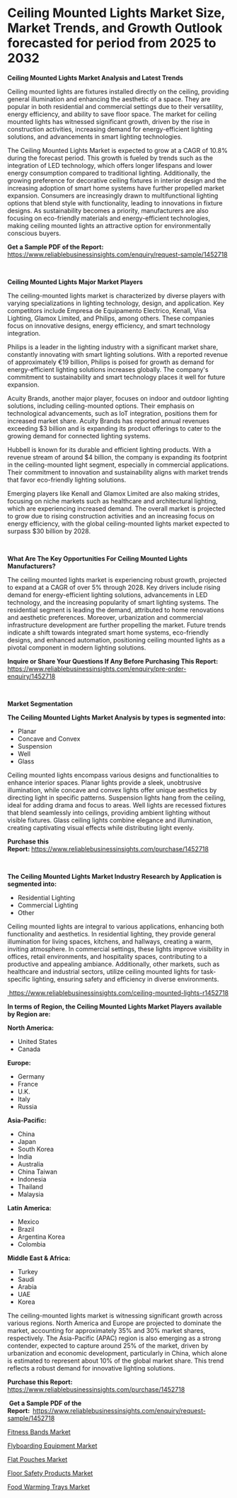 <p><h1>Ceiling Mounted Lights Market Size, Market Trends, and Growth Outlook forecasted for period from 2025 to 2032</h1></p><p><strong>Ceiling Mounted Lights Market Analysis and Latest Trends</strong></p>
<p><p>Ceiling mounted lights are fixtures installed directly on the ceiling, providing general illumination and enhancing the aesthetic of a space. They are popular in both residential and commercial settings due to their versatility, energy efficiency, and ability to save floor space. The market for ceiling mounted lights has witnessed significant growth, driven by the rise in construction activities, increasing demand for energy-efficient lighting solutions, and advancements in smart lighting technologies.</p><p>The Ceiling Mounted Lights Market is expected to grow at a CAGR of 10.8% during the forecast period. This growth is fueled by trends such as the integration of LED technology, which offers longer lifespans and lower energy consumption compared to traditional lighting. Additionally, the growing preference for decorative ceiling fixtures in interior design and the increasing adoption of smart home systems have further propelled market expansion. Consumers are increasingly drawn to multifunctional lighting options that blend style with functionality, leading to innovations in fixture designs. As sustainability becomes a priority, manufacturers are also focusing on eco-friendly materials and energy-efficient technologies, making ceiling mounted lights an attractive option for environmentally conscious buyers.</p></p>
<p><strong>Get a Sample PDF of the Report:&nbsp;</strong> <a href="https://www.reliablebusinessinsights.com/enquiry/request-sample/1452718?utm_campaign=1847&utm_medium=2&utm_source=Github&utm_content=ia&utm_term=05042025&utm_id=ceiling-mounted-lights">https://www.reliablebusinessinsights.com/enquiry/request-sample/1452718</a></p>
<p>&nbsp;</p>
<p><strong>Ceiling Mounted Lights Major Market Players</strong></p>
<p><p>The ceiling-mounted lights market is characterized by diverse players with varying specializations in lighting technology, design, and application. Key competitors include Empresa de Equipamento Electrico, Kenall, Visa Lighting, Glamox Limited, and Philips, among others. These companies focus on innovative designs, energy efficiency, and smart technology integration.</p><p>Philips is a leader in the lighting industry with a significant market share, constantly innovating with smart lighting solutions. With a reported revenue of approximately €19 billion, Philips is poised for growth as demand for energy-efficient lighting solutions increases globally. The company's commitment to sustainability and smart technology places it well for future expansion.</p><p>Acuity Brands, another major player, focuses on indoor and outdoor lighting solutions, including ceiling-mounted options. Their emphasis on technological advancements, such as IoT integration, positions them for increased market share. Acuity Brands has reported annual revenues exceeding $3 billion and is expanding its product offerings to cater to the growing demand for connected lighting systems.</p><p>Hubbell is known for its durable and efficient lighting products. With a revenue stream of around $4 billion, the company is expanding its footprint in the ceiling-mounted light segment, especially in commercial applications. Their commitment to innovation and sustainability aligns with market trends that favor eco-friendly lighting solutions.</p><p>Emerging players like Kenall and Glamox Limited are also making strides, focusing on niche markets such as healthcare and architectural lighting, which are experiencing increased demand. The overall market is projected to grow due to rising construction activities and an increasing focus on energy efficiency, with the global ceiling-mounted lights market expected to surpass $30 billion by 2028.</p></p>
<p>&nbsp;</p>
<p><strong>What Are The Key Opportunities For Ceiling Mounted Lights Manufacturers?</strong></p>
<p><p>The ceiling mounted lights market is experiencing robust growth, projected to expand at a CAGR of over 5% through 2028. Key drivers include rising demand for energy-efficient lighting solutions, advancements in LED technology, and the increasing popularity of smart lighting systems. The residential segment is leading the demand, attributed to home renovations and aesthetic preferences. Moreover, urbanization and commercial infrastructure development are further propelling the market. Future trends indicate a shift towards integrated smart home systems, eco-friendly designs, and enhanced automation, positioning ceiling mounted lights as a pivotal component in modern lighting solutions.</p></p>
<p><strong>Inquire or Share Your Questions If Any Before Purchasing This Report:</strong> <a href="https://www.reliablebusinessinsights.com/enquiry/pre-order-enquiry/1452718?utm_campaign=1847&utm_medium=2&utm_source=Github&utm_content=ia&utm_term=05042025&utm_id=ceiling-mounted-lights">https://www.reliablebusinessinsights.com/enquiry/pre-order-enquiry/1452718</a></p>
<p>&nbsp;</p>
<p><strong>Market Segmentation</strong></p>
<p><strong>The Ceiling Mounted Lights Market Analysis by types is segmented into:</strong></p>
<p><ul><li>Planar</li><li>Concave and Convex</li><li>Suspension</li><li>Well</li><li>Glass</li></ul></p>
<p><p>Ceiling mounted lights encompass various designs and functionalities to enhance interior spaces. Planar lights provide a sleek, unobtrusive illumination, while concave and convex lights offer unique aesthetics by directing light in specific patterns. Suspension lights hang from the ceiling, ideal for adding drama and focus to areas. Well lights are recessed fixtures that blend seamlessly into ceilings, providing ambient lighting without visible fixtures. Glass ceiling lights combine elegance and illumination, creating captivating visual effects while distributing light evenly.</p></p>
<p><strong>Purchase this Report:&nbsp;</strong><a href="https://www.reliablebusinessinsights.com/purchase/1452718?utm_campaign=1847&utm_medium=2&utm_source=Github&utm_content=ia&utm_term=05042025&utm_id=ceiling-mounted-lights">https://www.reliablebusinessinsights.com/purchase/1452718</a></p>
<p>&nbsp;</p>
<p><strong>The Ceiling Mounted Lights Market Industry Research by Application is segmented into:</strong></p>
<p><ul><li>Residential Lighting</li><li>Commercial Lighting</li><li>Other</li></ul></p>
<p><p>Ceiling mounted lights are integral to various applications, enhancing both functionality and aesthetics. In residential lighting, they provide general illumination for living spaces, kitchens, and hallways, creating a warm, inviting atmosphere. In commercial settings, these lights improve visibility in offices, retail environments, and hospitality spaces, contributing to a productive and appealing ambiance. Additionally, other markets, such as healthcare and industrial sectors, utilize ceiling mounted lights for task-specific lighting, ensuring safety and efficiency in diverse environments.</p></p>
<p><a href="https://www.reliablebusinessinsights.com/ceiling-mounted-lights-r1452718?utm_campaign=1847&utm_medium=2&utm_source=Github&utm_content=ia&utm_term=05042025&utm_id=ceiling-mounted-lights">&nbsp;https://www.reliablebusinessinsights.com/ceiling-mounted-lights-r1452718</a></p>
<p><strong>In terms of Region, the Ceiling Mounted Lights Market Players available by Region are:</strong></p>
<p>
    <p> <strong> North America: </strong>
        <ul>
            <li>United States</li>
            <li>Canada</li>
        </ul>
        </p> 
    <p> <strong> Europe: </strong>
        <ul>
            <li>Germany</li>
            <li>France</li>
            <li>U.K.</li>
            <li>Italy</li>
            <li>Russia</li>
        </ul>
        </p> 
    <p> <strong> Asia-Pacific: </strong>
        <ul>
            <li>China</li>
            <li>Japan</li>
            <li>South Korea</li>
            <li>India</li>
            <li>Australia</li>
            <li>China Taiwan</li>
            <li>Indonesia</li>
            <li>Thailand</li>
            <li>Malaysia</li>
        </ul>
        </p> 
    <p> <strong> Latin America: </strong>
        <ul>
            <li>Mexico</li>
            <li>Brazil</li>
            <li>Argentina Korea</li>
            <li>Colombia</li>
        </ul>
        </p> 
    <p> <strong> Middle East & Africa: </strong>
        <ul>
            <li>Turkey</li>
            <li>Saudi</li>
            <li>Arabia</li>
            <li>UAE</li>
            <li>Korea</li>
        </ul>
    </p>
    </p>
<p><p>The ceiling-mounted lights market is witnessing significant growth across various regions. North America and Europe are projected to dominate the market, accounting for approximately 35% and 30% market shares, respectively. The Asia-Pacific (APAC) region is also emerging as a strong contender, expected to capture around 25% of the market, driven by urbanization and economic development, particularly in China, which alone is estimated to represent about 10% of the global market share. This trend reflects a robust demand for innovative lighting solutions.</p></p>
<p><strong>Purchase this Report: </strong><a href="https://www.reliablebusinessinsights.com/purchase/1452718?utm_campaign=1847&utm_medium=2&utm_source=Github&utm_content=ia&utm_term=05042025&utm_id=ceiling-mounted-lights">https://www.reliablebusinessinsights.com/purchase/1452718</a></p>
<p>&nbsp;<strong>Get a Sample PDF of the Report:&nbsp;&nbsp;</strong><a href="https://www.reliablebusinessinsights.com/enquiry/request-sample/1452718?utm_campaign=1847&utm_medium=2&utm_source=Github&utm_content=ia&utm_term=05042025&utm_id=ceiling-mounted-lights">https://www.reliablebusinessinsights.com/enquiry/request-sample/1452718</a></p>
<p><strong></strong></p>
<p><p><a href="https://github.com/edriceakeime/Market-Research-Report-List-1/blob/main/fitness-bands-market.md?utm_campaign=1847&utm_medium=2&utm_source=Github&utm_content=ia&utm_term=05042025&utm_id=ceiling-mounted-lights">Fitness Bands Market</a></p><p><a href="https://github.com/kitsossadien/Market-Research-Report-List-1/blob/main/flyboarding-equipment-market.md?utm_campaign=1847&utm_medium=2&utm_source=Github&utm_content=ia&utm_term=05042025&utm_id=ceiling-mounted-lights">Flyboarding Equipment Market</a></p><p><a href="https://github.com/seppelharjap/Market-Research-Report-List-1/blob/main/flat-pouches-market.md?utm_campaign=1847&utm_medium=2&utm_source=Github&utm_content=ia&utm_term=05042025&utm_id=ceiling-mounted-lights">Flat Pouches Market</a></p><p><a href="https://github.com/olesjaquah/Market-Research-Report-List-1/blob/main/floor-safety-products-market.md?utm_campaign=1847&utm_medium=2&utm_source=Github&utm_content=ia&utm_term=05042025&utm_id=ceiling-mounted-lights">Floor Safety Products Market</a></p><p><a href="https://github.com/fungkychiman/Market-Research-Report-List-1/blob/main/food-warming-trays-market.md?utm_campaign=1847&utm_medium=2&utm_source=Github&utm_content=ia&utm_term=05042025&utm_id=ceiling-mounted-lights">Food Warming Trays Market</a></p></p>